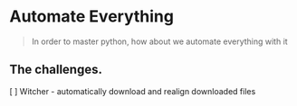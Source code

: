# Automate Everything
> In order to master python, how about we automate everything with it

## The challenges.
[ ] Witcher - automatically download and realign downloaded files